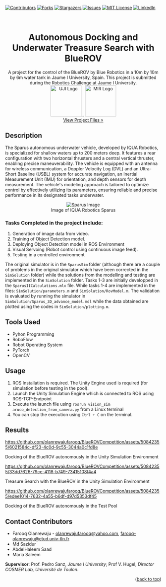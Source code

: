 <a name="readme-top"></a>

[![Contributors][contributors-shield]][contributors-url]
[![Forks][forks-shield]][forks-url]
[![Stargazers][stars-shield]][stars-url]
[![Issues][issues-shield]][issues-url]
[![MIT License][license-shield]][license-url]
[![LinkedIn][linkedin-shield]][linkedin-url]

<br />
<div align="center">
  <h1 align="center">Autonomous Docking and Underwater Treasure Search with BlueROV</h1>

  <p align="center">
    A project for the control of the BlueROV by Blue Robotics in a 10m by 10m by 6m water tank in Jaume I University, Spain. This project is submitted during the Robotics Challenge at Jaume I University.
    <br />
    <a href="https://www.univ-tln.fr/">
      <img src="ReadME/uji-logo.jpg" alt="UJI Logo" height="100">
    </a>
    .
    <a href="https://www.master-mir.eu/">
      <img src="ReadME/mir-logo.png" alt="MIR Logo" height="100">
    </a>
    <br />
    <a href="https://github.com/olanrewajufarooq/BlueROVCompetition">View Project Files »</a>
    <br />
  </p>
</div>

## Description

The Sparus autonomous underwater vehicle, developed by IQUA Robotics, is specialized for shallow waters up to 200 meters deep. It features a rear configuration with two horizontal thrusters and a central vertical thruster, enabling precise maneuverability. The vehicle is equipped with an antenna for wireless communication, a Doppler Velocity Log (DVL) and an Ultra-Short Baseline (USBL) system for accurate navigation, an Inertial Measurement Unit (IMU) for orientation, and depth sensors for depth measurement. The vehicle's modeling approach is tailored to optimize control by effectively utilizing its parameters, ensuring reliable and precise performance in its designated tasks underwater.

<p align="center">
  <img src="ReadME/sparus.png" alt="Sparus Image">
  <br />Image of IQUA Robotics Sparus
</p>

### Tasks Completed in the project include:

1. Generation of image data from video. 
2. Training of Object Detection model.
3. Deploying Object Detection model in ROS Environment
4. Visual Servoing (Robot control using continuous image feed).
5. Testing in a controlled environment

The original simulator is in the `SparusSim` folder (although there are a couple of problems in the original simulator which have been corrected in the `SimSolution` folder) while the solutions from the modelling and testing are implemented in the `SimSolution` folder. Tasks 1-3 are initially developped in the `SparusIICalculations.mlx` file. While tasks 1-4 are implemented in the files: `SimSolution/parameters.m` and `SimSolution/RovModel.m`. The validation is evaluated by running the simulator in `SimSolution/Sparus_3D_advance_model.mdl` while the data obtained are plotted using the codes in `SimSolution/plotting.m`.

## Tools Used

- Pyhon Programming
- RoboFlow
- Robot Operating System
- PyTorch
- OpenCV

## Usage

1. ROS Installation is required. The Unity Engine used is required (for simulation before testing in the pool).
2. Launch the Unity Simulation Engine which is connected to ROS using ROS-TCP-Endpoint
3. Execute the launch file using `rosrun vision_sim aruco_detection_from_camera.py` from a Linux terminal
4. You can stop the execution using `Ctrl + C` on the terminal.

## Results


https://github.com/olanrewajufarooq/BlueROVCompetition/assets/50842355/6021584c-df23-4c0d-9c55-3044a0c1fd8e


Docking of the BlueROV autonomously in the Unity Simulation Environment
<br>


https://github.com/olanrewajufarooq/BlueROVCompetition/assets/50842355/33dd7626-79ce-4118-b749-73415108f4a4


Treasure Search with the BlueROV in the Unity Simulation Environment
<br>


https://github.com/olanrewajufarooq/BlueROVCompetition/assets/50842355/edee1014-7632-4a55-b6df-d97d5353df45


Docking of the BlueROV autonomously in the Test Pool

<!-- CONTACT -->
## Contact Contributors

* Farooq Olanrewaju - olanrewajufarooq@yahoo.com, farooq-olanrewaju@etud.univ-tln.fr
* Md Sazidur
* AbdelHaleem Saad
* Maria Saleem

<strong>Supervisor</strong>: Prof. Pedro Sanz, <i>Jaume I University</i>; Prof V. Hugel, <i>Director COSMER Lab, Université de Toulon</i>.
<p align="right">(<a href="#readme-top">back to top</a>)</p>


<!-- MARKDOWN LINKS & IMAGES -->
<!-- https://www.markdownguide.org/basic-syntax/#reference-style-links -->
[contributors-shield]: https://img.shields.io/github/contributors/olanrewajufarooq/BlueROVCompetition.svg?style=for-the-badge
[contributors-url]: https://github.com/olanrewajufarooq/BlueROVCompetition/graphs/contributors
[forks-shield]: https://img.shields.io/github/forks/olanrewajufarooq/BlueROVCompetition.svg?style=for-the-badge
[forks-url]: https://github.com/olanrewajufarooq/BlueROVCompetition/network/members
[stars-shield]: https://img.shields.io/github/stars/olanrewajufarooq/BlueROVCompetition.svg?style=for-the-badge
[stars-url]: https://github.com/olanrewajufarooq/BlueROVCompetition/stargazers
[issues-shield]: https://img.shields.io/github/issues/olanrewajufarooq/BlueROVCompetition.svg?style=for-the-badge
[issues-url]: https://github.com/olanrewajufarooq/BlueROVCompetition/issues
[license-shield]: https://img.shields.io/github/license/olanrewajufarooq/BlueROVCompetition.svg?style=for-the-badge
[license-url]: https://github.com/olanrewajufarooq/BlueROVCompetition/blob/main/LICENSE
[linkedin-shield]: https://img.shields.io/badge/-LinkedIn-black.svg?style=for-the-badge&logo=linkedin&colorB=555
[linkedin-url]: https://linkedin.com/in/olanrewajufarooq
